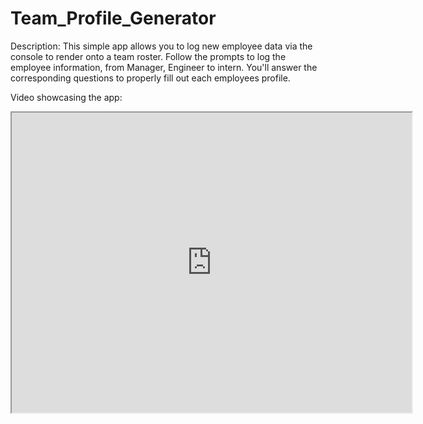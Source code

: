 # Team_Profile_Generator
Description:
This simple app allows you to log new employee data via the console to render onto a team roster. Follow the prompts to log the employee information, from Manager, Engineer to intern. You'll answer the corresponding questions to properly fill out each employees profile.

Video showcasing the app:
<iframe src="https://drive.google.com/file/d/1nQvjy_CmY9fTFzXJyr6af5-mpUT_pvkl/preview" width="640" height="480"></iframe>

